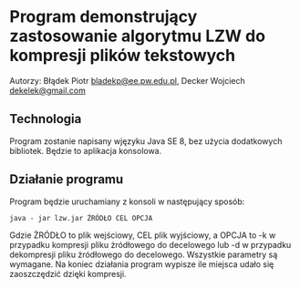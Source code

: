 # Program demonstrujący zastosowanie algorytmu LZW do kompresji plików tekstowych
Autorzy: Błądek Piotr bladekp@ee.pw.edu.pl, Decker Wojciech dekelek@gmail.com

## Technologia
Program zostanie napisany wjęzyku Java SE 8, bez użycia dodatkowych bibliotek. Będzie to aplikacja konsolowa.

## Działanie programu
Program będzie uruchamiany z konsoli w następujący sposób:

`java - jar lzw.jar ŹRÓDŁO CEL OPCJA`

Gdzie ŻRÓDŁO to plik wejściowy, CEL plik wyjściowy, a OPCJA to -k w przypadku kompresji pliku żródłowego do decelowego lub -d w przypadku dekompresji pliku żródłowego do decelowego. Wszystkie parametry są wymagane. Na koniec działania program wypisze ile miejsca udało się zaoszczędzić dzięki kompresji.

